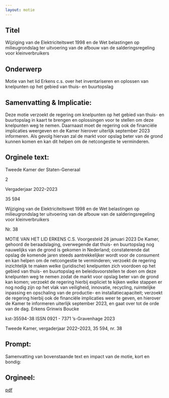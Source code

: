 ```yaml
---
layout: motie
---
```

## Titel
Wijziging van de Elektriciteitswet 1998 en de Wet belastingen op milieugrondslag ter uitvoering van de afbouw van de salderingsregeling voor kleinverbruikers
## Onderwerp
Motie van het lid Erkens c.s. over het inventariseren en oplossen van knelpunten op het gebied van thuis- en buurtopslag
## Samenvatting & Implicatie:

Deze motie verzoekt de regering om knelpunten op het gebied van thuis- en buurtopslag in kaart te brengen en oplossingen voor te stellen om deze knelpunten weg te nemen. Daarnaast moet de regering ook de financiële implicaties weergeven en de Kamer hierover uiterlijk september 2023 informeren. Als gevolg hiervan zal de markt voor opslag beter van de grond kunnen komen en kan dit helpen om de netcongestie te verminderen.
## Orginele text:


Tweede Kamer der Staten-Generaal

2

Vergaderjaar 2022–2023

35 594

Wijziging van de Elektriciteitswet 1998 en de
Wet belastingen op milieugrondslag ter
uitvoering van de afbouw van de
salderingsregeling voor kleinverbruikers

Nr. 38

MOTIE VAN HET LID ERKENS C.S.
Voorgesteld 26 januari 2023
De Kamer,
gehoord de beraadslaging,
overwegende dat thuis- en buurtopslag nog nauwelijks van de grond is
gekomen in Nederland;
constaterende dat opslag de komende jaren steeds aantrekkelijker wordt
voor de consument en kan helpen om de netcongestie te verminderen;
verzoekt de regering inzichtelijk te maken welke (juridische) knelpunten
zich voordoen op het gebied van thuis- en buurtopslag en beleidsvoorstellen te doen om deze knelpunten weg te nemen zodat de markt voor
opslag beter van de grond kan komen;
verzoekt de regering hierbij expliciet te kijken welke stappen er nog nodig
zijn op het vlak van veiligheid, innovatie, recycling, ruimtelijke inpassing
en opschaling van de productie- en installatiecapaciteit;
verzoekt de regering hierbij ook de financiële implicaties weer te geven,
en hierover de Kamer te informeren uiterlijk september 2023,
en gaat over tot de orde van de dag.
Erkens
Grinwis
Boucke

kst-35594-38
ISSN 0921 - 7371
’s-Gravenhage 2023

Tweede Kamer, vergaderjaar 2022–2023, 35 594, nr. 38


## Prompt:
Samenvatting van bovenstaande text en impact van de motie, kort en bondig:

## Orgineel:
[pdf](https://gegevensmagazijn.tweedekamer.nl/OData/v4/2.0/Document(96bf4a1d-fef9-48ee-b911-13ab825b6a4b)/resource)
